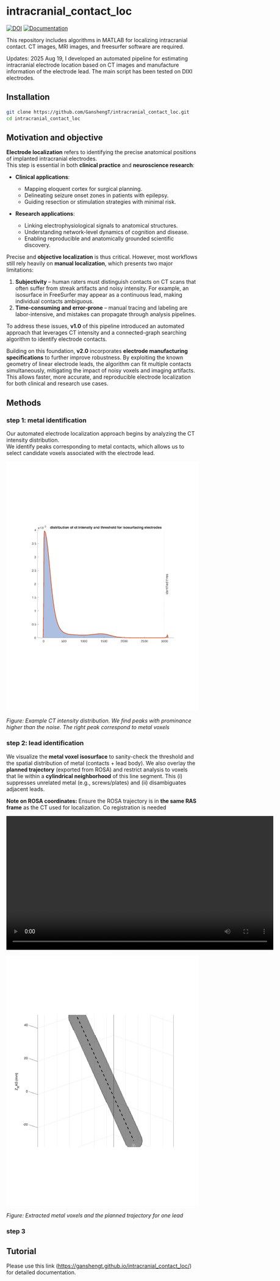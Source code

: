 # intracranial_contact_loc
[![DOI](https://zenodo.org/badge/891756132.svg)](https://doi.org/10.5281/zenodo.14217838)
[![Documentation](https://img.shields.io/badge/docs-GitHub%20Pages-blue.svg)](https://ganshengt.github.io/intracranial_contact_loc/)

This repository includes algorithms in MATLAB for localizing intracranial contact. CT images, MRI images, and freesurfer software are required.

Updates:
2025 Aug 19, I developed an automated pipeline for estimating intracranial electrode location based on CT images and manufacture information of the electrode lead. The main script has been tested on DIXI electrodes.

## Installation
```bash
git clone https://github.com/GanshengT/intracranial_contact_loc.git
cd intracranial_contact_loc
```

## Motivation and objective
**Electrode localization** refers to identifying the precise anatomical positions of implanted intracranial electrodes.  
This step is essential in both **clinical practice** and **neuroscience research**:

- **Clinical applications**:  
  - Mapping eloquent cortex for surgical planning.  
  - Delineating seizure onset zones in patients with epilepsy.  
  - Guiding resection or stimulation strategies with minimal risk.  

- **Research applications**:  
  - Linking electrophysiological signals to anatomical structures.  
  - Understanding network-level dynamics of cognition and disease.  
  - Enabling reproducible and anatomically grounded scientific discovery.  

Precise and **objective localization** is thus critical. However, most workflows still rely heavily on **manual localization**, which presents two major limitations:  

1. **Subjectivity** – human raters must distinguish contacts on CT scans that often suffer from streak artifacts and noisy intensity. For example, an isosurface in FreeSurfer may appear as a continuous lead, making individual contacts ambiguous.  
2. **Time-consuming and error-prone** – manual tracing and labeling are labor-intensive, and mistakes can propagate through analysis pipelines.  

To address these issues, **v1.0** of this pipeline introduced an automated approach that leverages CT intensity and a connected-graph searching algorithm to identify electrode contacts.  

Building on this foundation, **v2.0** incorporates **electrode manufacturing specifications** to further improve robustness. By exploiting the known geometry of linear electrode leads, the algorithm can fit multiple contacts simultaneously, mitigating the impact of noisy voxels and imaging artifacts. This allows faster, more accurate, and reproducible electrode localization for both clinical and research use cases.

## Methods
### step 1: metal identification
Our automated electrode localization approach begins by analyzing the CT intensity distribution.  
We identify peaks corresponding to metal contacts, which allows us to select candidate voxels associated with the electrode lead.

<p align="center">
  <img src="figs/BJH079_CT_intensity_distribution_electrode_threshold.png" alt="CT intensity distribution showing electrode threshold" width="600">
</p>

*Figure: Example CT intensity distribution. We find peaks with prominance higher than the noise. The right peak correspond to metal voxels*  

### step 2: lead identification
We visualize the **metal voxel isosurface** to sanity-check the threshold and the spatial distribution of metal (contacts + lead body). We also overlay the **planned trajectory** (exported from ROSA) and restrict analysis to voxels that lie within a **cylindrical neighborhood** of this line segment. This (i) suppresses unrelated metal (e.g., screws/plates) and (ii) disambiguates adjacent leads.

**Note on ROSA coordinates:** Ensure the ROSA trajectory is in **the same RAS frame** as the CT used for localization. Co registration is needed

<p align="center">
  <video src="figs/BJH079_ct_rotation_traj_R_and_metal_voxels.mp4" controls width="700">
    Your browser does not support the video tag. <a href="figs/BJH079_ct_rotation_traj_R_and_metal_voxels.mp4">Download the MP4</a>.
  </video>
</p>

<p align="center">
  <img src="figs/BJH079_cylinder_around_planned_traj_lead_R.png" alt="cylinder around the planned trajectory for localizing CT voxels corresponding to this lead" width="600">
</p>

*Figure: Extracted metal voxels and the planned trajectory for one lead*  

### step 3


## Tutorial
Please use this link (https://ganshengt.github.io/intracranial_contact_loc/) for detailed documentation.


